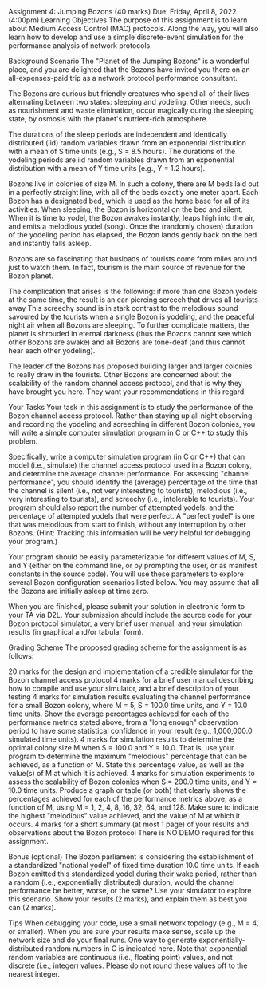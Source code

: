 Assignment 4: Jumping Bozons (40 marks)
Due: Friday, April 8, 2022 (4:00pm)
Learning Objectives
The purpose of this assignment is to learn about Medium Access Control (MAC) protocols. Along the way, you will also learn how to develop and use a simple discrete-event simulation for the performance analysis of network protocols.

Background Scenario
The "Planet of the Jumping Bozons" is a wonderful place, and you are delighted that the Bozons have invited you there on an all-expenses-paid trip as a network protocol performance consultant.

The Bozons are curious but friendly creatures who spend all of their lives alternating between two states: sleeping and yodeling. Other needs, such as nourishment and waste elimination, occur magically during the sleeping state, by osmosis with the planet's nutrient-rich atmosphere.

The durations of the sleep periods are independent and identically distributed (iid) random variables drawn from an exponential distribution with a mean of S time units (e.g., S = 8.5 hours). The durations of the yodeling periods are iid random variables drawn from an exponential distribution with a mean of Y time units (e.g., Y = 1.2 hours).

Bozons live in colonies of size M. In such a colony, there are M beds laid out in a perfectly straight line, with all of the beds exactly one meter apart. Each Bozon has a designated bed, which is used as the home base for all of its activities. When sleeping, the Bozon is horizontal on the bed and silent. When it is time to yodel, the Bozon awakes instantly, leaps high into the air, and emits a melodious yodel (song). Once the (randomly chosen) duration of the yodeling period has elapsed, the Bozon lands gently back on the bed and instantly falls asleep.

Bozons are so fascinating that busloads of tourists come from miles around just to watch them. In fact, tourism is the main source of revenue for the Bozon planet.

The complication that arises is the following: if more than one Bozon yodels at the same time, the result is an ear-piercing screech that drives all tourists away This screechy sound is in stark contrast to the melodious sound savoured by the tourists when a single Bozon is yodeling, and the peaceful night air when all Bozons are sleeping. To further complicate matters, the planet is shrouded in eternal darkness (thus the Bozons cannot see which other Bozons are awake) and all Bozons are tone-deaf (and thus cannot hear each other yodeling).

The leader of the Bozons has proposed building larger and larger colonies to really draw in the tourists. Other Bozons are concerned about the scalability of the random channel access protocol, and that is why they have brought you here. They want your recommendations in this regard.

Your Tasks
Your task in this assignment is to study the performance of the Bozon channel access protocol. Rather than staying up all night observing and recording the yodeling and screeching in different Bozon colonies, you will write a simple computer simulation program in C or C++ to study this problem.

Specifically, write a computer simulation program (in C or C++) that can model (i.e., simulate) the channel access protocol used in a Bozon colony, and determine the average channel performance. For assessing "channel performance", you should identify the (average) percentage of the time that the channel is silent (i.e., not very interesting to tourists), melodious (i.e., very interesting to tourists), and screechy (i.e., intolerable to tourists). Your program should also report the number of attempted yodels, and the percentage of attempted yodels that were perfect. A "perfect yodel" is one that was melodious from start to finish, without any interruption by other Bozons. (Hint: Tracking this information will be very helpful for debugging your program.)

Your program should be easily parameterizable for different values of M, S, and Y (either on the command line, or by prompting the user, or as manifest constants in the source code). You will use these parameters to explore several Bozon configuration scenarios listed below. You may assume that all the Bozons are initially asleep at time zero.

When you are finished, please submit your solution in electronic form to your TA via D2L. Your submission should include the source code for your Bozon protocol simulator, a very brief user manual, and your simulation results (in graphical and/or tabular form).

Grading Scheme
The proposed grading scheme for the assignment is as follows:

20 marks for the design and implementation of a credible simulator for the Bozon channel access protocol
4 marks for a brief user manual describing how to compile and use your simulator, and a brief description of your testing
4 marks for simulation results evaluating the channel performance for a small Bozon colony, where M = 5, S = 100.0 time units, and Y = 10.0 time units. Show the average percentages achieved for each of the performance metrics stated above, from a "long enough" observation period to have some statistical confidence in your result (e.g., 1,000,000.0 simulated time units).
4 marks for simulation results to determine the optimal colony size M when S = 100.0 and Y = 10.0. That is, use your program to determine the maximum "melodious" percentage that can be achieved, as a function of M. State this percentage value, as well as the value(s) of M at which it is achieved.
4 marks for simulation experiments to assess the scalability of Bozon colonies when S = 200.0 time units, and Y = 10.0 time units. Produce a graph or table (or both) that clearly shows the percentages achieved for each of the performance metrics above, as a function of M, using M = 1, 2, 4, 8, 16, 32, 64, and 128. Make sure to indicate the highest "melodious" value achieved, and the value of M at which it occurs.
4 marks for a short summary (at most 1 page) of your results and observations about the Bozon protocol
There is NO DEMO required for this assignment.

Bonus (optional)
The Bozon parliament is considering the establishment of a standardized "national yodel" of fixed time duration 10.0 time units. If each Bozon emitted this standardized yodel during their wake period, rather than a random (i.e., exponentially distributed) duration, would the channel performance be better, worse, or the same? Use your simulator to explore this scenario. Show your results (2 marks), and explain them as best you can (2 marks).

Tips
When debugging your code, use a small network topology (e.g., M = 4, or smaller). When you are sure your results make sense, scale up the network size and do your final runs.
One way to generate exponentially-distributed random numbers in C is indicated here. Note that exponential random variables are continuous (i.e., floating point) values, and not discrete (i.e., integer) values. Please do not round these values off to the nearest integer.

